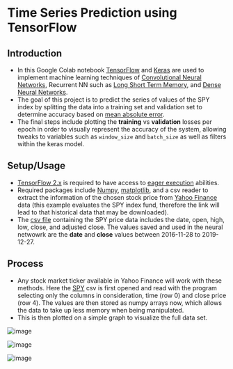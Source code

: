 # Time Series Prediction using TensorFlow

## Introduction
* In this Google Colab notebook [TensorFlow](https://www.tensorflow.org/) and [Keras](https://keras.io/) are used to implement machine learning techniques of [Convolutional Neural Networks](https://www.tensorflow.org/tutorials/images/cnn), Recurrent NN such as [Long Short Term Memory](https://www.tensorflow.org/api_docs/python/tf/keras/layers/LSTM?version=stable), and [Dense Neural Networks](https://www.tensorflow.org/api_docs/python/tf/keras/layers/Dense?version=stable).
* The goal of this project is to predict the series of values of the SPY index by splitting the data into a training set and validation set to determine accuracy based on [mean absolute error](https://www.tensorflow.org/api_docs/python/tf/compat/v1/metrics/mean_absolute_error).
* The final steps include plotting the **training** vs **validation** losses per epoch in order to visually represent the accuracy of the system, allowing tweaks to variables such as `window_size` and `batch_size` as well as filters within the keras model. 

## Setup/Usage
* [TensorFlow 2.x](https://www.tensorflow.org/guide/effective_tf2) is required to have access to [eager execution](https://www.tensorflow.org/guide/eager) abilities.
* Required packages include [Numpy](https://numpy.org/), [matplotlib](https://matplotlib.org/), and a csv reader to extract the information of the chosen stock price from [Yahoo Finance](https://finance.yahoo.com/quote/SPY/history?p=SPY) data (this example evaluates the SPY index fund, therefore the link will lead to that historical data that may be downloaded). 
* The [csv file](https://github.com/tenaciousR/Time_Series_Prediction_TF/blob/master/spy.csv) containing the SPY price data includes the date, open, high, low, close, and adjusted close. The values saved and used in the neural netwowrk are the **date** and **close** values between 2016-11-28 to 2019-12-27.

## Process

* Any stock market ticker available in Yahoo Finance will work with these methods. Here the [SPY](https://github.com/tenaciousR/Time_Series_Prediction_TF/blob/master/spy.csv) csv is first opened and read with the program selecting only the columns in consideration, time (row 0) and close price (row 4). The values are then stored as numpy arrays now, which allows the data to take up less memory when being manipulated.
* This is then plotted on a simple graph to visualize the full data set. 
 
![image](https://user-images.githubusercontent.com/55423732/71840325-1d658000-308b-11ea-982e-4e2b091510f7.png)


![image](https://user-images.githubusercontent.com/55423732/71840351-29e9d880-308b-11ea-80d7-dd5a1f8a573e.png)

![image](https://user-images.githubusercontent.com/55423732/71840369-353d0400-308b-11ea-90a7-53bdaac15e09.png)
